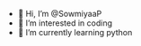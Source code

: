 - 👋 Hi, I’m @SowmiyaaP
- 👀 I’m interested in coding
- 🌱 I’m currently learning python


<!---
SowmiyaaP/SowmiyaaP is a ✨ special ✨ repository because its `README.md` (this file) appears on your GitHub profile.
You can click the Preview link to take a look at your changes.
--->
